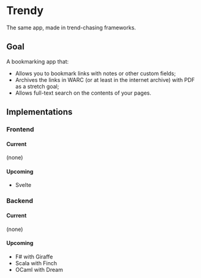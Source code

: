 # Trendy

The same app, made in trend-chasing frameworks.

## Goal

A bookmarking app that:

- Allows you to bookmark links with notes or other custom fields;
- Archives the links in WARC (or at least in the internet archive) with PDF as a stretch goal;
- Allows full-text search on the contents of your pages.

## Implementations

### Frontend

#### Current

(none)

#### Upcoming

- Svelte

### Backend

#### Current

(none)

#### Upcoming

- F# with Giraffe
- Scala with Finch
- OCaml with Dream
